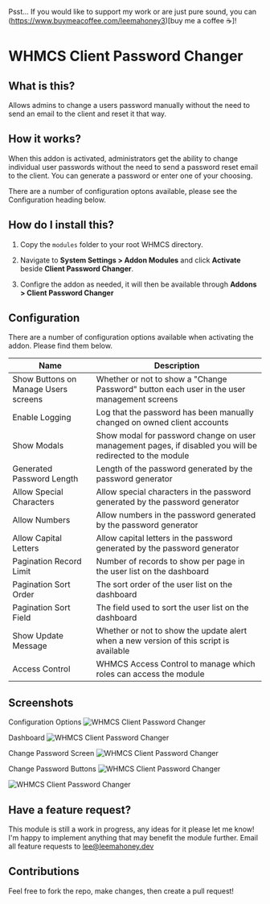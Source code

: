 Psst... If you would like to support my work or are just pure sound, you can (https://www.buymeacoffee.com/leemahoney3)[buy me a coffee ☕]!

# WHMCS Client Password Changer

## What is this?
Allows admins to change a users password manually without the need to send an email to the client and reset it that way.

## How it works?

When this addon is activated, administrators get the ability to change individual user passwords without the need to send a password reset email to the client. You can generate a password or enter one of your choosing.

There are a number of configuration optons available, please see the Configuration heading below.

## How do I install this?

1. Copy the ```modules``` folder to your root WHMCS directory.

2. Navigate to **System Settings > Addon Modules** and click **Activate** beside  **Client Password Changer**.

3. Configre the addon as needed, it will then be available through **Addons >  Client Password Changer** 

## Configuration

There are a number of configuration options available when activating the addon. Please find them below.

|Name|Description|
|----|----|
|Show Buttons on Manage Users screens|Whether or not to show a "Change Password" button each user in the user management screens|
|Enable Logging|Log that the password has been manually changed on owned client accounts|
|Show Modals|Show modal for password change on user management pages, if disabled you will be redirected to the module|
|Generated Password Length|Length of the password generated by the password generator|
|Allow Special Characters|Allow special characters in the password generated by the password generator|
|Allow Numbers|Allow numbers in the password generated by the password generator|
|Allow Capital Letters|Allow capital letters in the password generated by the password generator|
|Pagination Record Limit|Number of records to show per page in the user list on the dashboard|
|Pagination Sort Order|The sort order of the user list on the dashboard|
|Pagination Sort Field|The field used to sort the user list on the dashboard|
|Show Update Message|Whether or not to show the update alert when a new version of this script is available|
|Access Control|WHMCS Access Control to manage which roles can access the module|

## Screenshots

Configuration Options
![WHMCS Client Password Changer](https://static.leemahoney.tech/img/whmcs/addons/whmcs-client-password-changer/im001.png)

Dashboard
![WHMCS Client Password Changer](https://static.leemahoney.tech/img/whmcs/addons/whmcs-client-password-changer/im002.png)

Change Password Screen
![WHMCS Client Password Changer](https://static.leemahoney.tech/img/whmcs/addons/whmcs-client-password-changer/im003.png)

Change Password Buttons
![WHMCS Client Password Changer](https://static.leemahoney.tech/img/whmcs/addons/whmcs-client-password-changer/im004.png)

![WHMCS Client Password Changer](https://static.leemahoney.tech/img/whmcs/addons/whmcs-client-password-changer/im005.png)

## Have a feature request?

This module is still a work in progress, any ideas for it please let me know! I'm happy to implement anything that may benefit the module further. Email all feature requests to lee@leemahoney.dev

## Contributions

Feel free to fork the repo, make changes, then create a pull request!

